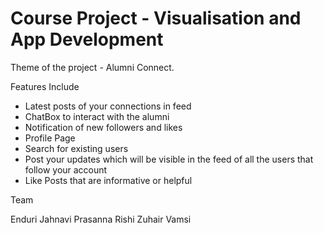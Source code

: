 # Course Project - Visualisation and App Development

Theme of the project - Alumni Connect.

Features Include
- Latest posts of your connections in feed
- ChatBox to interact with the alumni
- Notification of new followers and likes
- Profile Page 
- Search for existing users
- Post your updates which will be visible in the feed of all the users that follow your account 
- Like Posts that are informative or helpful

Team

Enduri Jahnavi
Prasanna 
Rishi
Zuhair 
Vamsi
